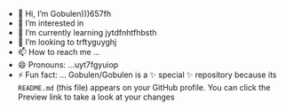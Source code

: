 - 👋 Hi, I’m Gobulen)))657fh
- 👀 I’m interested in 
- 🌱 I’m currently learning jytdfnhtfhbsth
- 💞️ I’m looking to trftyguyghj
- 📫 How to reach me ...
- 😄 Pronouns: ...uyt7fgyuiop
- ⚡ Fun fact: ...
Gobulen/Gobulen is a ✨ special ✨ repository because its `README.md` (this file) appears on your GitHub profile.
You can click the Preview link to take a look at your changes
